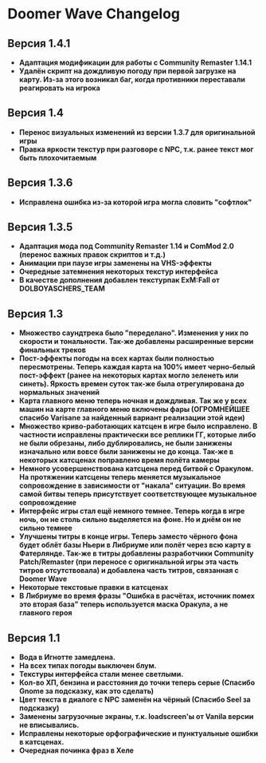 # Doomer Wave Changelog


## Версия 1.4.1

- **Адаптация модификации для работы с Community Remaster 1.14.1**
- **Удалён скрипт на дождливую погоду при первой загрузке на карту. Из-за этого возникал баг, когда противники переставали реагировать на игрока**

## Версия 1.4

- **Перенос визуальных изменений из версии 1.3.7 для оригинальной игры**
- **Правка яркости текстур при разговоре с NPC, т.к. ранее текст мог быть плохочитаемым**

## Версия 1.3.6

- **Исправлена ошибка из-за которой игра могла словить "софтлок"**

## Версия 1.3.5

- **Адаптация мода под Community Remaster 1.14 и ComMod 2.0 (перенос важных правок скриптов и т.д.)**
- **Анимации при паузе игры заменены на VHS-эффекты**
- **Очередные затемнения некоторых текстур интерфейса**
- **В качестве дополнения добавлен текстурпак ExM:Fall от DOLBOYASCHERS_TEAM**

## Версия 1.3

- **Множество саундтрека было "переделано". Изменения у них по скорости и тональности. Так-же добавлены расширенные версии финальных треков**
- **Пост-эффекты погоды на всех картах были полностью пересмотрены. Теперь каждая карта на 100% имеет черно-белый пост-эффект (ранее на некоторых картах могло зеленеть или синеть). Яркость времен суток так-же была отрегулирована до нормальных значений**
- **Карта главного меню теперь ночная и дождливая. Так же у всех машин на карте главного меню включены фары (ОГРОМНЕЙШЕЕ спасибо Varisane за найденный вариант реализации этой идеи)**
- **Множество криво-работающих катсцен в игре было исправлено. В частности исправлены практически все реплики ГГ, которые либо не были обрезаны, либо дублировались, не были занижены изначально или вовсе были занижены не до конца. Так-же в некоторых катсценах поправлено время полёта камеры**
- **Немного усовершенствована катсцена перед битвой с Оракулом. На протяжении катсцены теперь меняется музыкальное сопровождение в зависимости от "накала" ситуации. Во время самой битвы теперь присутствует соответствующее музыкальное сопровождение**
- **Интерфейс игры стал ещё немного темнее. Теперь когда в игре ночь, он не столь сильно выделяется на фоне. Но и днём он не сильно темнее**
- **Улучшены титры в конце игры. Теперь заместо чёрного фона будет облёт базы Ньери в Либриуме или полёт через всю карту в Фатерлянде. Так-же в титры добавлены разработчики Community Patch/Remaster (при переносе с оригинальной игры эта часть титров отсутствовала) и добавлена часть титров, связанная с Doomer Wave**
- **Некоторые текстовые правки в катсценах**
- **В Либриуме во время фразы "Ошибка в расчётах, источник помех это вторая база" теперь используется маска Оракула, а не главного героя**

## Версия 1.1

- **Вода в Игнотте замедлена.**
- **На всех типах погоды выключен блум.**
- **Текстуры интерфейса стали менее светлыми.**
- **Кол-во ХП, бензина и расстояния до точки теперь серые (Спасибо Gnome за подсказку, как это сделать)**
- **Цвет текста в диалоге с NPC заменён на чёрный (Спасибо Seel за подсказку)**
- **Заменены загрузочные экраны, т.к. loadscreen'ы от Vanila версии не вписывались.**
- **Исправлены некоторые орфографические и пунктуальные ошибки в катсценах.**
- **Очередная починка фраз в Хеле**